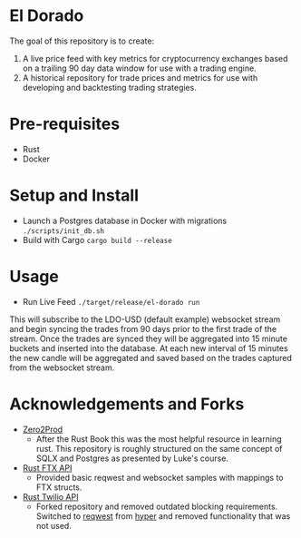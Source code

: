 # El Dorado
The goal of this repository is to create:
1. A live price feed with key metrics for cryptocurrency exchanges based on a trailing 90 day data window for use with a trading engine.
2. A historical repository for trade prices and metrics for use with developing and backtesting trading strategies.

# Pre-requisites
- Rust
- Docker

# Setup and Install
- Launch a Postgres database in Docker with migrations
`./scripts/init_db.sh`
- Build with Cargo
`cargo build --release`

# Usage
- Run Live Feed
`./target/release/el-dorado run`

This will subscribe to the LDO-USD (default example) websocket stream and begin syncing the trades from 90 days prior to the first trade of the stream. Once the trades are synced they will be aggregated into 15 minute buckets and inserted into the database. At each new interval of 15 minutes the new candle will be aggregated and saved based on the trades captured from the websocket stream.

# Acknowledgements and Forks
- [Zero2Prod](https://github.com/LukeMathWalker/zero-to-production)
  - After the Rust Book this was the most helpful resource in learning rust. This repository is roughly structured on the same concept of SQLX and Postgres as presented by Luke's course.
- [Rust FTX API](https://github.com/fabianboesiger/ftx)
  - Provided basic reqwest and websocket samples with mappings to FTX structs.
- [Rust Twilio API](https://github.com/neil-lobracco/twilio-rs)
  - Forked repository and removed outdated blocking requirements. Switched to [reqwest](https://github.com/seanmonstar/reqwest) from [hyper](https://github.com/hyperium/hyper) and removed functionality that was not used.
